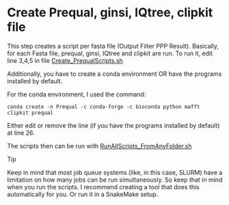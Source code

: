 # Create Prequal, ginsi, IQtree, clipkit file
This step creates a script per fasta file (Output Filter PPP Result).
Basically, for each Fasta file, prequal, ginsi, IQtree and clipkit are run.
To run it, edit line 3,4,5 in file [Create_PrequalScripts.sh](Scripts/16_Prequal/Create_PrequalScripts.sh)

Additionally, you have to create a conda environment OR have the programs installed by default.

For the conda environment, I used the command:

```
conda create -n Prequal -c conda-forge -c bioconda python mafft clipkit prequal
```

Either edit or remove the line (if you have the programs installed by default) at line 26.

The scripts then can be run with [RunAllScripts_FromAnyFolder.sh](Scripts/16_Prequal/RunAllScripts_FromAnyFolder.sh)

>[!TIP]
>Keep in mind that most job queue systems (like, in this case, SLURM) have a limitation on how many jobs can be run simultaneously. So keep that in mind when you run the scripts. I recommend creating a tool that does this automatically for you. Or run it in a SnakeMake setup.
